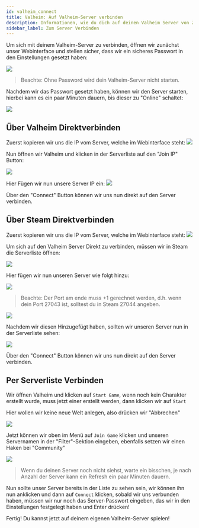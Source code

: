 ```yaml
---
id: valheim_connect
title: Valheim: Auf Valheim-Server verbinden
description: Informationen, wie du dich auf deinen Valheim Server von ZAP-Hosting verbinden kannst - ZAP-Hosting.com Dokumentationen
sidebar_label: Zum Server Verbinden
---
```


Um sich mit deinem Valheim-Server zu verbinden, öffnen wir zunächst unser Webinterface und stellen sicher, dass wir ein sicheres Passwort in den Einstellungen gesetzt haben:

![](https://screensaver01.zap-hosting.com/index.php/s/bjZzJ9jJFSidAnw/preview)

> Beachte: Ohne Password wird dein Valheim-Server nicht starten.

Nachdem wir das Passwort gesetzt haben, können wir den Server starten, hierbei kann es ein paar Minuten dauern, bis dieser zu "Online" schaltet:

![](https://screensaver01.zap-hosting.com/index.php/s/D83iNmMQHtJmgTp/preview)


## Über Valheim Direktverbinden

Zuerst kopieren wir uns die IP vom Server, welche im Webinterface steht:
![](https://screensaver01.zap-hosting.com/index.php/s/NJZoDEsmo6H8Bdc/preview)


Nun öffnen wir Valheim und klicken in der Serverliste auf den "Join IP" Button:

![](https://screensaver01.zap-hosting.com/index.php/s/yZZ9iySWBFg6Tt5/preview)


Hier Fügen wir nun unsere Server IP ein:
![](https://screensaver01.zap-hosting.com/index.php/s/zjzSDAofyi3j7Go/preview)


Über den "Connect" Button können wir uns nun direkt auf den Server verbinden.


## Über Steam Direktverbinden

Zuerst kopieren wir uns die IP vom Server, welche im Webinterface steht:
![](https://screensaver01.zap-hosting.com/index.php/s/iQBZriKBoHt9W2F/preview)


Um sich auf den Valheim Server Direkt zu verbinden, müssen wir in Steam die Serverliste öffnen:

![](https://screensaver01.zap-hosting.com/index.php/s/WaPYS6qowjidXjm/preview)

Hier fügen wir nun unseren Server wie folgt hinzu:

![](https://screensaver01.zap-hosting.com/index.php/s/ymSyerFEkCCKzyc/preview)

> Beachte: Der Port am ende muss +1 gerechnet werden, d.h. wenn dein Port 27043 ist, solltest du in Steam 27044 angeben.

![](https://screensaver01.zap-hosting.com/index.php/s/PjWzSXFDEykiboZ/preview)

Nachdem wir diesen Hinzugefügt haben, sollten wir unseren Server nun in der Serverliste sehen:

![](https://screensaver01.zap-hosting.com/index.php/s/BBiyLn2QdffQCrX/preview)

Über den "Connect" Button können wir uns nun direkt auf den Server verbinden.


## Per Serverliste Verbinden
Wir öffnen Valheim und klicken auf `Start Game`, wenn noch kein Charakter erstellt wurde, muss jetzt einer erstellt werden, dann klicken wir auf `Start`

Hier wollen wir keine neue Welt anlegen, also drücken wir "Abbrechen"

![](https://screensaver01.zap-hosting.com/index.php/s/8LetLjTjmgyBf2a/preview)

Jetzt können wir oben im Menü auf `Join Game` klicken und unseren Servernamen in der "Filter"-Sektion eingeben, ebenfalls setzen wir einen Haken bei "Community"

![](https://screensaver01.zap-hosting.com/index.php/s/YJg8Mj35RbXwtJH/preview)

> Wenn du deinen Server noch nicht siehst, warte ein bisschen, je nach Anzahl der Server kann ein Refresh ein paar Minuten dauern.

Nun sollte unser Server bereits in der Liste zu sehen sein, wir können ihn nun anklicken und dann auf `Connect` klicken, sobald wir uns verbunden haben, müssen wir nur noch das Server-Passwort eingeben, das wir in den Einstellungen festgelegt haben und Enter drücken!

Fertig! Du kannst jetzt auf deinem eigenen Valheim-Server spielen!

